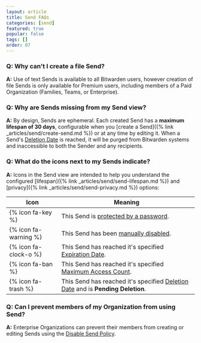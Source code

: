 ```yaml
---
layout: article
title: Send FAQs
categories: [send]
featured: true
popular: false
tags: []
order: 07
---
```


### Q: Why can't I create a file Send?

**A:** Use of text Sends is available to all Bitwarden users, however creation of file Sends is only available for Premium users, including members of a Paid Organization (Families, Teams, or Enterprise). 

### Q: Why are Sends missing from my Send view?

**A:** By design, Sends are ephemeral. Each created Send has a **maximum lifespan of 30 days**, configurable when you [create a Send]({% link _articles/send/create-send.md %}) or at any time by editing it. When a Send's [Deletion Date]({{site.baseurl}}/article/send-lifespan/#deletion-date) is reached, it will be purged from Bitwarden systems and inaccessible to both the Sender and any recipients.

### Q: What do the icons next to my Sends indicate?

**A:** Icons in the Send view are intended to help you understand the configured [lifespan]({% link _articles/send/send-lifespan.md %}) and [privacy]({% link _articles/send/send-privacy.md %}) options:

|Icon|Meaning|
|----|-------|
|{% icon fa-key %}|This Send is [protected by a password]({{site.baseurl}}/article/send-privacy/#passwords).|
|{% icon fa-warning %}|This Send has been [manually disabled]({{site.baseurl}}/article/send-lifespan/#manually-disable-or-delete).|
|{% icon fa-clock-o %}|This Send has reached it's specified [Expiration Date]({{site.baseurl}}/article/send-lifespan/#expiration-date).|
|{% icon fa-ban %}|This Send has reached it's specified [Maximum Access Count]({{site.baseurl}}/article/send-lifespan/#maximum-access-count).|
|{% icon fa-trash %}|This Send has reached it's specified [Deletion Date]({{site.baseurl}}/article/send-lifespan/#deletion-date) and is **Pending Deletion**.|

### Q: Can I prevent members of my Organization from using Send?

**A:** Enterprise Organizations can prevent their members from creating or editing Sends using the [Disable Send Policy]({{site.baseurl}}/article/policies/#disable-send).
